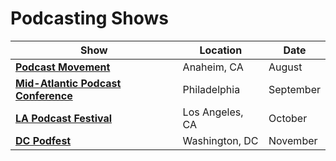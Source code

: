 # Podcasting Shows

| Show | Location | Date |
| ---- | -------- | ---- |
| [**Podcast Movement**](http://podcastmovement.com/) | Anaheim, CA | August |
| [**Mid-Atlantic Podcast Conference**](http://podcastmidatlantic.com/) | Philadelphia | September |
| [**LA Podcast Festival**](http://www.lapodfest.com/) | Los Angeles, CA | October |
| [**DC Podfest**](http://www.dcpodfest.com/) | Washington, DC | November |
